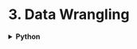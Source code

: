 # 3. Data Wrangling

<div style='width:1000px;margin:auto'>

<details><summary><b>Python</b></summary><p>

<details><summary>Sort Dictionary easily by <b>keys</b> or <b>values</b></summary><p>
```
sorting = {1: 23, 2: 24, 4: 51, 10: 1, "cool": 20}

# to sort by values, put it first.
values, keys = zip(*sorted(zip(sorting.values(), sorting.keys())))
values, keys

# OUTPUT
((1, 20, 23, 24, 51), (10, 'cool', 1, 2, 4))
```
</p></details>

<details><summary> From <b>list of lists</b> to <b>list of items</b></summary><p>
```
list_of_lists = [[1, 2, 3, 4], [5, 6, 76], [123, 12, 123, 123,124123,123,123]]
list_elements = sum(terms, [])
```
</p></details>

<details><summary> <b>See Files in Current Directory</b> </summary><p>
```
import os
print(os.listdir("../input"))
```
</p></details>

<details><summary> <b>Difference</b> & <b>Intersection</b> & <b>Combination</b> b/w lists</summary><p>
```
a = [1, 2, 3, 4, 5]
b = [4, 5, 5, 6, 5, 6]

### 1. Existing in (a) but NOT in (b)
# Returns a set.
set(a).difference(b) # {1, 2, 3}
set(a) - set(b)          # {1, 2, 3}
# Returns array
np.setdiff1d(a, b)     # array([1, 2, 3])

### 2. Intersection b/w (a) and (b)
# Returns a set.
set(a).intersection(b)     # {4, 5}

# Returns an array.
np.intersect1d(a, b)       # array([4, 5])

### 3. All of them together.
a + b           
```
</p></details>
<details><summary> <b>Partial Function</b> [python 3] </summary><p>
```
from functools import partial 

# A normal function 
def add(a, b, c): 
    return 100 * a + 10 * b + c 
  
# A partial function with b = 1 and c = 2 
add_part = partial(add, c = 2, b = 1) 
  
# Calling partial function 
print(add_part(3)) 
```
</p></details>
<details><summary> <b>f-Literal</b> </summary><p>
<p><a href="file:///media/mosaab/Volume/Personal/Development/Courses%20Docs/NLP%20with%20Python%20-%20Udemy/00-Python-Text-Basics/00-Working-with-Text-Files.html#Formatted-String-Literals-(f-strings)">Formatted String Literal</a> </p>
</p></details>


</p></details><hr>

<details><summary><b>Numpy</b> </summary><p>

<details><summary><b>Concatenate [c_]</b> in Numpy </summary><p>
```
# Example 1.
np.c_[[1, 2, 3], [5, 6, 7]]
# array([[1, 4],
#	       [2, 5],
#    	       [3, 6]])

# Example 2.
np.c_[[[1, 2, 3]], 0, 1, [[4, 5, 6]]]
# array([[1, 2, 3, 0, 1, 4, 5, 6]])
```
</p></details>
<details><summary>Add <b>new dimension</b> to vector/matrix [np.array] </summary><p>
```
#### Trick number #1:
# Add a second dimension
# This is like x[:, np.newaxis] == x[:, None]
x[np.newaxis].shape, x[None].shape

#### Trick number #2:
# Add a new dimension at last.
# This is much better/safe approch
x[..., None].shape, x[..., np.newaxis].shape


#### Trick number #3:
# First parameter is the array/tensor
# Second parameter is the position where you want to add.
# ex:  BEFORE: x.shape --> (4,)
#        AFTER:    x.shape --> (1, 4)
np.expand_dims(x, 0)
```
</p></details>

</p></details><hr>

<details><summary><b>DataFrame</b></summary><p>

<details><summary><b>Better Visualization for Sparse Matrix/Dataframe</b></summary><p>
```
# By simpling replacing 0 with ''
df[df==0] = 0
df
```
</p></details>

<details><summary>From <b>Normal Dataframe</b> to <b> Similarity Matrix</b></summary><p>

<h4>1. Create graph dataframe</h4>
```
col_index = "person"
col_value = "docs"

index1, index2, n_values = [], [], []
index_value = df.groupby(col_index)[col_value].apply(pd.Series.unique).to_dict()

for p1, p2 in itertools.permutations(np.unique(df[col_index].values), 2):
    index1.append(p1)
    index2.append(p2)
    n_values.append(len(set(index_value[p1]).intersection(index_value[p2])))

# Create a dataframe has columns ["index1", "index2", "common_values_b/w_them"]
index_df = pd.DataFrame({'index1': index1, 'index2': index2, 'n_values': n_values})
```

<h4>2. Create the Similarity Matrix</h4>
```
index_df = pd.pivot(index_df, index='index1', columns='index2', values='n_values')
```

<h4>3. Visualize it with Heatmap (if possible)</h4>
```
plt.figure(figsize=(10, 8))
sns.heatmap(person_df, cmap='viridis')
plt.title("People Correlation", size=30, y=1.05)
plt.xticks(size=16)
plt.yticks(size=16);
```
</p></details>

<details><summary>From <b>One-Hot Encoding</b> to <b> Unpiovt Table</b></summary><p>
<h4>1. Convert array of labels in a raw to One-Hot Encoding</h4>
```
df  = df_eng
col = "MoreSamples"

from sklearn.preprocessing import MultiLabelBinarizer

binarizer = MultiLabelBinarizer()
samples = binarizer.fit_transform(df[col].values)
```

<h4>2. Create the One-Hot encoding dataframe</h4>
```
samples_df = pd.DataFrame(samples, columns=binarizer.classes_)
df = pd.concat([df.reset_index(), samples_df.reset_index()], axis=1).drop(["index", col], axis=1)
```

<h4>3. Unpivot the One-Hot encoding dataframe</h4>
```
# Change "DisplayName" to your columns to be used as index.
df = pd.melt(df, id_vars=["DisplayName"])
df = df_eng[(df.value == 1)]
df.drop("value", axis=1, inplace=True)
```
</p></details>

<details><summary>Show <b>Thousands comma seperator</b> in dataframe </summary><p>
```
df = pd.read_csv("file.csv", thousands=",")
```
</p></details>

<details><summary> <b>Change value of cell in dataframe</b> </summary><p>
```
# using .at
news_df.at[idx, 'word'] = operations[operation_idx](random_row.word)
```
</p></details>
<details><summary> Rename<b> Repeated</b> columns </summary>
```python
cols = []
col_name = "Grill"
count = 1
for column in X.columns:
    if column == col_name:
        cols.append(f'{col_name}_{count}')
        count+=1
        continue
    cols.append(column)
X.columns = cols
```
</details>
<details><summary> <b>Display</b> Multiple dataframes</summary><p>
```
import IPython

def display(*dfs, head=True):
    for df in dfs:
        IPython.display.display(df.head() if head else df)
```
</p></details>
<details><summary> <b>Chain</b> of <b>Functions [pipe()]</b></summary><p>
```python
# using pipe, we can chain functions on dataframe or series.
prices = pd.read_csv(f"{INPUT_DIR}/sell_prices.csv").pipe(reduce_mem_usage)
```
</p></details>
<details><summary> Create <b>DataFrame for Testing</b> </summary><p>
```
# Import pandas
import pandas as pd

# Create the testing dataframe.
test_df = pd.util.testing.makeMixedDataFrame()
test_df = pd.util.testing.makeDataFrame()
test_df = pd.util.testing.makeMissingDataframe()
test_df = pd.util.testing.makeTimeDataFrame()
test_df = pd.util.testing.makePeriodFrame()
```
</p></details>
<details><summary> <b>Relationship Table</b> b/w <b> 2 categorical features</b></summary><p>
```
table = pd.crosstab(df.label, df.flow_id, normalize='columns'); table
```
</p></details>
<details><summary> Return columns have <b>NaNs or Infinite</b> values</summary><p>
```
def return_cols_have_inf(df):
    return [col for col in df if np.isfinite(df[col]).sum() != df.shape[0]]

def return_cols_have_nan(df):
    return [col for col in df if np.isnan(df[col]).sum()]
```
</p></details>
<details><summary><b>A series of arrays</b> to <b>DataFrame</b> </summary><p>
~~~python
X_train = X_train.apply(pd.Series)
~~~
</p></details>
<details><summary> <b>Progress Bar</b> for <b>Pandas Operations</b> </summary><p>
~~~python
from tqdm import tqdm
tqdm.pandas()

temp = tweet.text.progress_apply(len)
~~~
</p></details>
<details><summary> <b>Select All Columns EXCEPT specific columns</b> </summary>
<p>
~~~python
# Option 1
df.loc[:, df.columns != 'b']

# Option 2
df.drop('b', axis=1)

# Option 3
df[df.columns.difference(['b'])]

# Option 4
df.loc[:, ~df.columns.isin(['col1', 'col2'])]

# Option 5
df[map(lambda x :x not in ['b'], list(df.columns))]
~~~
</p></details>

<details><summary> <b>Save & Remove label at the same time</b> </summary><p>
```
label = iris.pop('species')
```
</p></details>
<details><summary> <b>Add Prefix or Suffix to all columns name</b> </summary><p>
~~~python
# Add Prefix
df.add_prefix('X_')

# Add Suffix
df.add_suffix('_Y')
~~~
</p></details>
<details><summary> <b>Create Rare Category</b> </summary><p>
~~~python
# See the value counts for each category
genre.value_counts()

# Select the top n categories
top_four = genre.value_counts().nlargest(4).index
top_four

# Add Rare category
genre_updated = genre.where(genre.isin(top_four), other='Rare')

# See the changes
genre_updated.value_counts()
~~~
</p></details>
<details><summary> <b>Select Multiple Slices of Columns from a DataFrame</b> </summary><p>
~~~python
# DataFrame
df = pd.DataFrame(np.random.rand(3, 11), columns=list('ABCDEFGHIJk'))

# Option 1
pd.concat([df.loc[:, 'A', 'C'], df.loc[:, 'F'], df.loc[:, 'J':'K']], axis='columns')

# Option 2
df[list(df.columns[0:3]) + list(df.columns[5]) + list(df.columns[9:11])]

# Option 3
df.iloc[:, np.r_[0:3, 5, 9:11]]

~~~
</p></details>
<details><summary> <b>Remove Duplicated cat/num features</b> </summary><p>
~~~python
train_enc = pd.DataFrame(index=train_reduced.index)

for col in tqdm_notebook(traintest.columns):
    train_enc[col] = train_reduced[col].factorize()[0]
~~~

~~~python
dup_cols = {}

for i, c1 in enumerate(tqdm_notebook(train_enc.columns)):
    for c2 in train_enc.columns[i+1:]:
        if c2 not in dup_cols and np.all(train_enc[c1] == train_enc[c2]):
            dup_cols[c2] = c1
~~~

<h4> Drop them </h4>
~~~python
traintest.drop(dup_cols.keys(), axis=1, inplace=True)
~~~
</p></details>
<details><summary>See If which features have <b>Differencet Distrubtion</b> in <b>traing</b> and <b>test</b> datasets <b>(KS Test)</b> </summary>
<p>

<p><a href="https://www.kaggle.com/alexpengxiao/preprocessing-model-averaging-by-xgb-lgb-1-39"><b>Credits</b></a> </p>
~~~python
from scipy.stats import ks_2samp
THRESHOLD_P_VALUE = 0.01 #need tuned
THRESHOLD_STATISTIC = 0.3 #need tuned
diff_cols = []
for col in train.columns:
    statistic, pvalue = ks_2samp(train[col].values, test[col].values)
    if pvalue <= THRESHOLD_P_VALUE and np.abs(statistic) > THRESHOLD_STATISTIC:
        diff_cols.append(col)
for col in diff_cols:
    if col in train.columns:
        train.drop(col, axis=1, inplace=True)
        test.drop(col, axis=1, inplace=True)
train.shape
~~~
</p></details>
<details><summary> Read <b>specific</b> # rows <b>(if data is large)</b> </summary><p>
~~~python
features_sample = pd.read_csv('../input/home-credit-default-risk-feature-tools/feature_matrix.csv', nrows = 20000)
~~~
</p></details>
<details><summary> Show <b>a specific number of columns in (df.head())</b> </summary><p>
~~~python
pd.options.display.max_columns = 1700
~~~
</p></details>
<details><summary> <b>De-Ananomitizing</b> </summary><p>
[<b>Example</b>](file:///media/mosaab/Volume/Courses/Computer%20Science/Advanced/Machine%20Learning/[FreeCoursesOnline.Me]%20Coursera%20-%20How%20to%20Win%20a%20Data%20Science%20Competition%20%20Learn%20from%20Top%20Kagglers/008.Exploratory%20data%20analysis/Ananomized%20Data%20&%20Visualization.html#Importing,-Importing,-Importing:) 
</p></details>
<details><summary> Show <b># of Unique Values</b> for each <b>Column</b> </summary><p>
~~~python
# Number of unique classes in each object column
app_train.select_dtypes('object').apply(pd.Series.nunique, axis = 0)

#### Result #####
NAME_CONTRACT_TYPE             2
CODE_GENDER                    3
FLAG_OWN_CAR                   2
FLAG_OWN_REALTY                2
NAME_TYPE_SUITE                7
NAME_INCOME_TYPE               8
NAME_EDUCATION_TYPE            5
NAME_FAMILY_STATUS             6
~~~
</p></details>
<details><summary> Rename <b>Columns Name</b> </summary><p>
```
rename = {'Column Name 1':'New Name 1', 
	'Column Name 2': 'New Name 2'}
data.rename(index=str, columns=rename, inplace=True)
```
</p></details>
<details><summary> Show a <b>Beautiful</b> Statistical Result </summary>
<p><a href="file:///media/mosaab/Volume/Personal/Development/Courses%20Docs/Kaggle's%20Notebooks/1_Titanic%20Survival/EDA%20To%20Prediction(DieTanic).html#Embarked--%3E-Categorical-Value">See the <b>Result</b></a> <br>
<a href="https://pandas.pydata.org/pandas-docs/stable/user_guide/style.html">See the <b>Doc</b></a> </p>
<p>
```
data.groupby(['Fare_Range'])['Survived'].mean().to_frame().style.background_gradient(cmap='summer_r')

data['Age_band'].value_counts().to_frame().style.background_gradient(cmap='summer')#checking the number of passenegers in each band

pd.crosstab(data.Parch,data.Pclass).style.background_gradient(cmap='summer_r')
```
</p></details>
<details><summary> <b>Word Cloud</b></summary>
<p style="margin: 0">
~~~python
from wordcloud import WordCloud, STOPWORDS

# textn_w is your list of words.
wc = WordCloud(width=1440, height=1080, background_color='black',
               max_words=len(textn_w), stopwords=set(STOPWORDS)
wc.generate(textn_w)
print(bg('Word Cloud for non_duplicate Questions Pairs:', 'str', 'green'))
plt.figure(figsize=(20, 15))
plt.imshow(wc, interpolation='bilinear')
plt.axis('off');
~~~

<h4> 2. Generate from Dictionary (tag, number of occurances)</h4>
[<b>Notebook</b>](file:///media/mosaab/Volume/Personal/Development/Courses%20Docs/Applied%20ML%20Course/0_Code/0_Case%20Studies/4_Stackoverflow%20Tag%20Predictor/1_Course%20Code/SO_Tag_Predictor.html) 
~~~python
# Lets first convert the 'result' dictionary to 'list of tuples'
tup = dict(result.items())
#Initializing WordCloud using frequencies of tags.
wordcloud = WordCloud(    background_color='black',
                          width=1600,
                          height=800,
                          stopwords=set(STOPWORDS),
                    ).generate_from_frequencies(tup)

fig = plt.figure(figsize=(30,20))
plt.imshow(wordcloud)
plt.axis('off')
plt.tight_layout(pad=0)
fig.savefig("tag.png")
plt.show()
~~~
</p>
</details>
<details><summary>From <b>String</b> to <b>Date</b></summary>
<p style="margin: 0">
<p><a href="file:///media/mosaab/Volume/Personal/Development/Courses%20Docs/Data%20Science/8_First%20Capstone%20Project/911%20Calls%20Data%20Capstone%20Project-Mosaab.html#From-String-to-Datetime">See <b>Code</b> in notebook</a> </p>
~~~python
df['timeStamp'] = pd.to_datetime(df['timeStamp'])
~~~
</p>
</details>


<details><summary>Convert a Column to Type (<b>Int</b>)</summary>
<p style="margin: 0">
[See <b>Code</b> in Kaggle](https://www.kaggle.com/jemseow/machine-learning-to-predict-app-ratings) 
~~~python
# convert reviews to numeric
df['Reviews'] = df['Reviews'].astype(int)
~~~
</p>
</details>

<details><summary><b>Align Training & Testing data with same columns</b></summary>
<p>
[see <b>results</b>](file:///media/mosaab/Volume/Personal/Development/Courses%20Docs/Kaggle's%20Notebooks/3_Home%20Credit%20Loans/1_Start%20Here:%20A%20Gentle%20Introduction.html#Aligning-Training-and-Testing-Data) 
~~~python
train_labels = app_train['TARGET']

# Align the training and testing data, keep only columns present in both dataframes
app_train, app_test = app_train.align(app_test, join = 'inner', axis = 1)

# Add the target back in
app_train['TARGET'] = train_labels

print('Training Features shape: ', app_train.shape)
print('Testing Features shape: ', app_test.shape)
~~~
</p>
</details>


<details><summary>Show <b>Top Correlated Features</b> with <b>TARGET</b></summary>
<p>
~~~python
# Function to calculate correlations with the target for a dataframe
def target_corrs(df, target):

    # List of correlations
    corrs = []

    # Iterate through the columns 
    for col in df.columns:
        print(col)
        # Skip the target column
        if col != target:
            # Calculate correlation with the target
            corr = df[target].corr(df[col])

            # Append the list as a tuple
            corrs.append((col, corr))
            
    # Sort by absolute magnitude of correlations
    corrs = sorted(corrs, key = lambda x: abs(x[1]), reverse = True)
    
    return corrs
~~~
</p></details>
<details><summary><b>Add a record to a DataFrame</b></summary><p>
```
df = train.append(test, ignore_index=True)
```
</p></details>

</p></details><hr>

<details><summary><b>Misc</b></summary><p>

<details><summary> Upload <b> files</b> into colab </summary>
```python
from google.colab import files

uploaded = files.upload()

for fn in uploaded.keys():
  print('User uploaded file "{name}" with length {length} bytes'.format(
      name=fn, length=len(uploaded[fn])))
```
</details>
<details><summary> <b>Sparse Matrix</b> </summary><p>
<p><a href="./3_data_wrangling/3-logreg-nb-imdb.html#5.-Sparse-Matrix-Representation">FastAI tutorials on Sparse Matrix</a> </p>
</p></details>

<details><summary><b>Settings for Plotting</b> </summary><p>
```
import matplotlib.pyplot as plt

def set_plot_sizes(sml, med, big):
    plt.rc('font', size=sml)          # controls default text sizes
    plt.rc('axes', titlesize=sml)     # fontsize of the axes title
    plt.rc('axes', labelsize=med)    # fontsize of the x and y labels
    plt.rc('xtick', labelsize=sml)    # fontsize of the tick labels
    plt.rc('ytick', labelsize=sml)    # fontsize of the tick labels
    plt.rc('legend', fontsize=sml)    # legend fontsize
    plt.rc('figure', titlesize=big)  # fontsize of the figure title
    
# Usage
set_plot_sizes(12, 14, 16)
```
</p></details>
<details><summary> <b>[Profiling]</b> See which command takes the most in a function </summary><p>
```
# Let's run it in RandomForest.
m = RandomForestRegressor(n_jobs=-1)
%prun m.fit(X, y)

# After that you can notice that the following command takes the most time in running m.fit()
# So we make once and use it multiple times.
%time X = np.array(X, dtype=np.float32)
```
</p></details>
<details><summary>Save List using <b>Pickle</b> and <b>joblib</b></summary><p>
<h4>1. Save list</h4>
~~~python
# Pickle
# Save the onehot columns to later use.
with open('onehot_cols.pkl', 'wb') as f:
    pickle.dump(onehot_cols, f)
    
# Joblib
from sklearn.externals import joblib

joblib.dump(my_model, "my_model.pkl")
~~~

<h4>2. Read List</h4>
~~~python
# Pickle
with open('onehot_cols.pkl', 'rb') as f:
	myList = pickle.load(f)
	
# Joblib
from sklearn.externals import joblib

my_model_loaded = joblib.load("my_model.pkl")
~~~

<h4>3. Read or Save (Compact Version) (best)</h4>
~~~python
# See if frequency encoded colums is there or not.
if os.path.isfile('./freq_cols.pkl'):
    with open('freq_cols.pkl', 'rb') as f: 
        freq_cols = pickle.load(f)
else:
    # Select only the dummy variables.
    freq_cols = [col for col in train.columns if col.startswith('freq')]
    
    # Save the onehot columns to later use.
    with open('freq_cols.pkl', 'wb') as f:
        pickle.dump(freq_cols, f)
~~~
</p></details>
<details><summary><b>Download & Extract tgz file</b> with Python</summary><p>
```
import os, tarfile
from six.moves import urllib

# Constants.
DOWNLOAD_ROOT = "https://raw.githubusercontent.com/ageron/handson-ml2/master/"
HOUSING_PATH  = os.path.join("datasets", "housing")
HOUSING_URL   = os.path.join(DOWNLOAD_ROOT, HOUSING_PATH, "housing.tgz")

def fetch_housing_data(housing_url=HOUSING_URL, housing_path=HOUSING_PATH):
    if not os.path.isdir(housing_path):
        os.makedirs(housing_path)
    tgz_path = os.path.join(housing_path, "housing.tgz")
    urllib.request.urlretrieve(housing_url, tgz_path)
    housing_tgz = tarfile.open(tgz_path)
    housing_tgz.extractall(path=housing_path)
    housing_tgz.close()
```
</p></details>


</p></details>
 </div>


